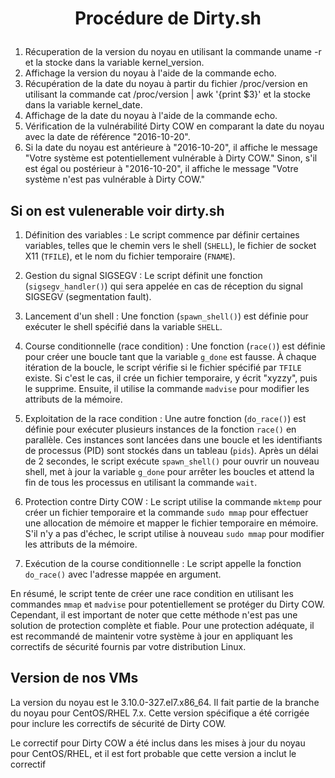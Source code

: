 # <p align="center"> Procédure de Dirty.sh </p>
  
1. Récuperation de la version du noyau en utilisant la commande uname -r et la stocke dans la variable kernel_version.
2. Affichage  la version du noyau à l'aide de la commande echo.
3. Récupération de la date du noyau à partir du fichier /proc/version en utilisant la commande cat /proc/version | awk '{print $3}' et la stocke dans la variable kernel_date.
4. Affichage de la date du noyau à l'aide de la commande echo.
5. Vérification de la vulnérabilité Dirty COW en comparant la date du noyau avec la date de référence "2016-10-20".
6. Si la date du noyau est antérieure à "2016-10-20", il affiche le message "Votre système est potentiellement vulnérable à Dirty COW."
Sinon, s'il est égal ou postérieur à "2016-10-20", il affiche le message "Votre système n'est pas vulnérable à Dirty COW."

## Si on est vulenerable voir dirty.sh

1. Définition des variables : Le script commence par définir certaines variables,
telles que le chemin vers le shell (`SHELL`), le fichier de socket X11 (`TFILE`), et le nom du fichier temporaire (`FNAME`).

2. Gestion du signal SIGSEGV : Le script définit une fonction (`sigsegv_handler()`) qui sera appelée en cas de réception du signal SIGSEGV (segmentation fault).

3. Lancement d'un shell : Une fonction (`spawn_shell()`) est définie pour exécuter le shell spécifié dans la variable `SHELL`.

4. Course conditionnelle (race condition) : Une fonction (`race()`) est définie pour créer une boucle tant que la variable `g_done` est fausse.
À chaque itération de la boucle, le script vérifie si le fichier spécifié par `TFILE` existe. Si c'est le cas, il crée un fichier temporaire, y écrit "xyzzy", puis le supprime.
Ensuite, il utilise la commande `madvise` pour modifier les attributs de la mémoire.

5. Exploitation de la race condition : Une autre fonction (`do_race()`) est définie pour exécuter plusieurs instances de la fonction `race()` en parallèle.
Ces instances sont lancées dans une boucle et les identifiants de processus (PID) sont stockés dans un tableau (`pids`). 
Après un délai de 2 secondes, le script exécute `spawn_shell()` pour ouvrir un nouveau shell, met à jour la variable `g_done` pour arrêter les boucles 
et attend la fin de tous les processus en utilisant la commande `wait`.

6. Protection contre Dirty COW : Le script utilise la commande `mktemp` pour créer un fichier temporaire et la commande `sudo mmap`
pour effectuer une allocation de mémoire et mapper le fichier temporaire en mémoire.
S'il n'y a pas d'échec, le script utilise à nouveau `sudo mmap` pour modifier les attributs de la mémoire.

7. Exécution de la course conditionnelle : Le script appelle la fonction `do_race()` avec l'adresse mappée en argument.

En résumé, le script tente de créer une race condition en utilisant les commandes `mmap` et `madvise` pour potentiellement se protéger du Dirty COW.
Cependant, il est important de noter que cette méthode n'est pas une solution de protection complète et fiable.
Pour une protection adéquate, il est recommandé de maintenir votre système à jour en appliquant les correctifs de sécurité fournis par votre distribution Linux.

## Version de nos VMs

La version du noyau est le 3.10.0-327.el7.x86_64. Il fait partie de la branche du noyau pour CentOS/RHEL 7.x. Cette version spécifique a été corrigée pour inclure les correctifs de sécurité de Dirty COW.

Le correctif pour Dirty COW a été inclus dans les mises à jour du noyau pour CentOS/RHEL, et il est fort probable que cette version a inclut le correctif
